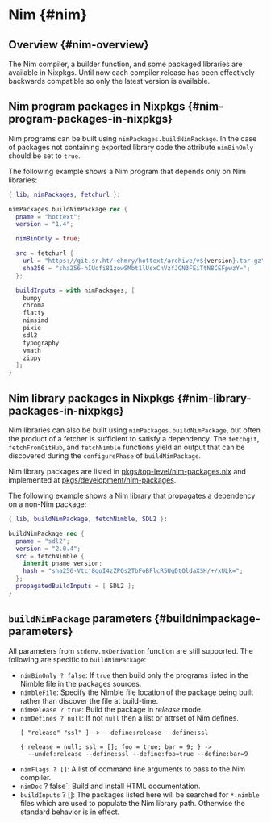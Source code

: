 # Nim {#nim}

## Overview {#nim-overview}

The Nim compiler, a builder function, and some packaged libraries are available
in Nixpkgs. Until now each compiler release has been effectively backwards
compatible so only the latest version is available.

## Nim program packages in Nixpkgs {#nim-program-packages-in-nixpkgs}

Nim programs can be built using `nimPackages.buildNimPackage`. In the
case of packages not containing exported library code the attribute
`nimBinOnly` should be set to `true`.

The following example shows a Nim program that depends only on Nim libraries:

```nix
{ lib, nimPackages, fetchurl }:

nimPackages.buildNimPackage rec {
  pname = "hottext";
  version = "1.4";

  nimBinOnly = true;

  src = fetchurl {
    url = "https://git.sr.ht/~ehmry/hottext/archive/v${version}.tar.gz";
    sha256 = "sha256-hIUofi81zowSMbt1lUsxCnVzfJGN3FEiTtN8CEFpwzY=";
  };

  buildInputs = with nimPackages; [
    bumpy
    chroma
    flatty
    nimsimd
    pixie
    sdl2
    typography
    vmath
    zippy
  ];
}

```

## Nim library packages in Nixpkgs {#nim-library-packages-in-nixpkgs}


Nim libraries can also be built using `nimPackages.buildNimPackage`, but
often the product of a fetcher is sufficient to satisfy a dependency.
The `fetchgit`, `fetchFromGitHub`, and `fetchNimble` functions yield an
output that can be discovered during the `configurePhase` of `buildNimPackage`.

Nim library packages are listed in
[pkgs/top-level/nim-packages.nix](https://github.com/NixOS/nixpkgs/blob/master/pkgs/top-level/nim-packages.nix) and implemented at
[pkgs/development/nim-packages](https://github.com/NixOS/nixpkgs/tree/master/pkgs/development/nim-packages).

The following example shows a Nim library that propagates a dependency on a
non-Nim package:
```nix
{ lib, buildNimPackage, fetchNimble, SDL2 }:

buildNimPackage rec {
  pname = "sdl2";
  version = "2.0.4";
  src = fetchNimble {
    inherit pname version;
    hash = "sha256-Vtcj8goI4zZPQs2TbFoBFlcR5UqDtOldaXSH/+/xULk=";
  };
  propagatedBuildInputs = [ SDL2 ];
}
```

## `buildNimPackage` parameters {#buildnimpackage-parameters}

All parameters from `stdenv.mkDerivation` function are still supported. The
following are specific to `buildNimPackage`:

* `nimBinOnly ? false`: If `true` then build only the programs listed in
  the Nimble file in the packages sources.
* `nimbleFile`: Specify the Nimble file location of the package being built
  rather than discover the file at build-time.
* `nimRelease ? true`: Build the package in *release* mode.
* `nimDefines ? null`: If not `null` then a list or attrset of Nim defines.
  ```
  [ "release" "ssl" ] -> --define:release --define:ssl

  { release = null; ssl = []; foo = true; bar = 9; } ->
    --undef:release --define:ssl --define:foo=true --define:bar=9
  ```
* `nimFlags ? []`: A list of command line arguments to pass to the Nim compiler.
* `nimDoc` ? false`: Build and install HTML documentation.
* `buildInputs` ? []: The packages listed here will be searched for `*.nimble`
  files which are used to populate the Nim library path. Otherwise the standard
  behavior is in effect.
